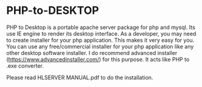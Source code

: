 # PHP-to-DESKTOP
PHP to Desktop is a portable apache server package for php and mysql. Its use IE engine to render its desktop interface. As a developer, you may need to create installer for your php application. This makes it very easy for you. You can use any free/commercial installer for your php application like any other desktop software installer. I do recommend advanced installer (https://www.advancedinstaller.com/) for this purpose. It acts like PHP to .exe converter.

Please read HLSERVER MANUAL.pdf to do the installation.
